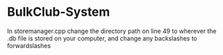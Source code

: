 # BulkClub-System

In storemanager.cpp change the directory path on line 49 to wherever the .db file is stored on your computer, and change any backslashes to forwardslashes 
